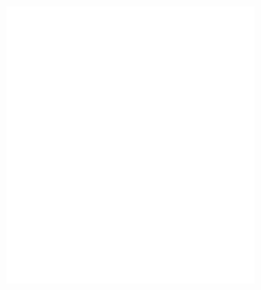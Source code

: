 <!--
# lowlighter/metrics
# https://github.com/lowlighter/metrics
-->
![github-metrics.svg](https://raw.githubusercontent.com/ghsable/ghsable/main/github-metrics.svg)
<!--
# anuraghazra/github-readme-stats
# https://github.com/anuraghazra/github-readme-stats

![Top Langs](https://github-readme-stats.vercel.app/api/top-langs/?username=ghsable)
![GitHub Stats](https://github-readme-stats.vercel.app/api?username=ghsable&show_icons=true&count_private=true&line_height=40&theme=default)

**ghsable/ghsable** is a ✨ _special_ ✨ repository because its `README.md` (this file) appears on your GitHub profile.

### Hi there, I'm suna! 👋
Here are some ideas to get you started:

- 🔭 I’m currently working on ...
- 🌱 I’m currently learning ...
- 👯 I’m looking to collaborate on ...
- 🤔 I’m looking for help with ...
- 💬 Ask me about ...
- 📫 How to reach me: ...
- 😄 Pronouns: ...
- ⚡ Fun fact: ...
-->
